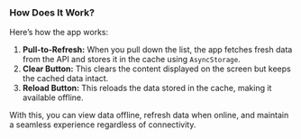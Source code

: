 ### **How Does It Work?**

Here’s how the app works:

1. **Pull-to-Refresh:** When you pull down the list, the app fetches fresh data from the API and stores it in the cache using `AsyncStorage`.
2. **Clear Button:** This clears the content displayed on the screen but keeps the cached data intact.
3. **Reload Button:** This reloads the data stored in the cache, making it available offline.

With this, you can view data offline, refresh data when online, and maintain a seamless experience regardless of connectivity.
